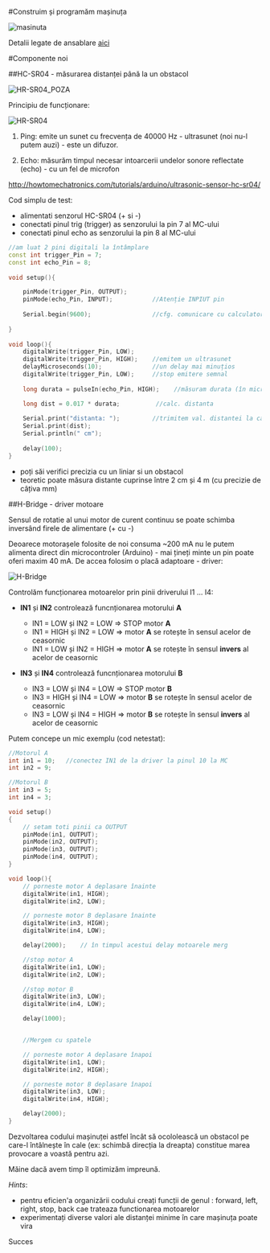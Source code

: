 #Construim și programăm mașinuța

![masinuta](img/img_12_small.jpg)

Detalii legate de ansablare [aici](Ansamblare.md)

#Componente noi

##HC-SR04 - măsurarea distanței până la un obstacol

![HR-SR04_POZA](img/HC-SR04.jpg)

Principiu de funcționare:

![HR-SR04](img/Ultrasonic-Sensor-Equasions.png)

1. Ping:  emite un sunet cu frecvența de 40000 Hz - ultrasunet (noi nu-l putem auzi) - este un difuzor.

2. Echo: măsurăm timpul necesar intoarcerii undelor sonore reflectate (echo) - cu un fel de microfon
 
http://howtomechatronics.com/tutorials/arduino/ultrasonic-sensor-hc-sr04/

Cod simplu de test:
 - alimentati senzorul HC-SR04 (+ si -)
 - conectati pinul trig (trigger) as senzorului la pin 7 al MC-ului
 - conectati pinul echo as senzorului la pin 8 al MC-ului

``` c++
//am luat 2 pini digitali la întâmplare
const int trigger_Pin = 7;  
const int echo_Pin = 8;
 
void setup(){

    pinMode(trigger_Pin, OUTPUT);
    pinMode(echo_Pin, INPUT);           //Atenție INPIUT pin
  
    Serial.begin(9600);                 //cfg. comunicare cu calculatorul
  
}
 
void loop(){
    digitalWrite(trigger_Pin, LOW);
    digitalWrite(trigger_Pin, HIGH);    //emitem un ultrasunet
    delayMicroseconds(10);              //un delay mai minuțios    
    digitalWrite(trigger_Pin, LOW);     //stop emitere semnal
    
    long durata = pulseIn(echo_Pin, HIGH);    //măsuram durata (în microsec) 

    long dist = 0.017 * durata;          //calc. distanta 
    
    Serial.print("distanta: ");         //trimitem val. distantei la calculator
    Serial.print(dist);
    Serial.println(" cm");
    
    delay(100);
}
```

 - poți săi verifici precizia cu un liniar si un obstacol 
 - teoretic poate măsura distante cuprinse între 2 cm și 4 m (cu precizie de câțiva mm)

##H-Bridge - driver motoare

Sensul de rotatie al unui motor de curent continuu se poate schimba inversând firele de alimentare (+ cu -)

Deoarece motorașele folosite de noi consuma ~200 mA nu le putem alimenta direct din microcontroler (Arduino) - mai țineți minte un pin poate oferi maxim 40 mA. De accea folosim o placă adaptoare - driver:

 ![H-Bridge](img/H-Bridge.jpg)

Controlăm funcționarea motoarelor prin pinii driverului I1 ... I4:

- **IN1** și **IN2** controlează funcnționarea motorului **A** 
    - IN1 = LOW și IN2 = LOW => STOP motor **A**
    - IN1 = HIGH și IN2 = LOW => motor **A** se rotește în sensul acelor de ceasornic
    - IN1 = LOW și IN2 = HIGH => motor **A** se rotește în sensul **invers** al acelor de ceasornic
    
- **IN3** și **IN4** controlează funcnționarea motorului **B**
    - IN3 = LOW și IN4 = LOW => STOP motor **B**
    - IN3 = HIGH și IN4 = LOW => motor **B** se rotește în sensul acelor de ceasornic
    - IN3 = LOW și IN4 = HIGH => motor **B** se rotește în sensul **invers** al acelor de ceasornic

Putem concepe un mic exemplu (cod netestat):

``` c++
//Motorul A
int in1 = 10;   //conectez IN1 de la driver la pinul 10 la MC
int in2 = 9;  

//Motorul B
int in3 = 5;
int in4 = 3;

void setup()
{
    // setam toti pinii ca OUTPUT
    pinMode(in1, OUTPUT);
    pinMode(in2, OUTPUT);
    pinMode(in3, OUTPUT);
    pinMode(in4, OUTPUT);
}

void loop(){
    // porneste motor A deplasare înainte 
    digitalWrite(in1, HIGH);
    digitalWrite(in2, LOW);

    // porneste motor B deplasare înainte 
    digitalWrite(in3, HIGH);
    digitalWrite(in4, LOW);

    delay(2000);    // în timpul acestui delay motoarele merg 

    //stop motor A 
    digitalWrite(in1, LOW);
    digitalWrite(in2, LOW);

    //stop motor B 
    digitalWrite(in3, LOW);
    digitalWrite(in4, LOW);

    delay(1000);


    //Mergem cu spatele 

    // porneste motor A deplasare înapoi 
    digitalWrite(in1, LOW);
    digitalWrite(in2, HIGH);

    // porneste motor B deplasare înapoi 
    digitalWrite(in3, LOW);
    digitalWrite(in4, HIGH);

    delay(2000);    
}
```


Dezvoltarea codului mașinuței astfel încât să ocololească un obstacol pe care-l întâlnește în cale (ex: schimbă direcția la dreapta) constitue marea provocare a voastă pentru azi.

Măine dacă avem timp îl optimizăm impreună.

_Hints_: 
  - pentru eficien'a organizării codului creați funcții de genul : forward, left, right, stop, back cae trateaza functionarea motoarelor
  - experimentați diverse valori ale distanței minime în care mașinuța poate vira

Succes
